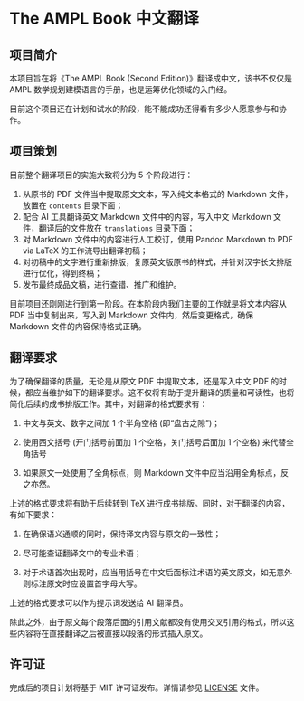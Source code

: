 # The AMPL Book 中文翻译

## 项目简介

本项目旨在将《The AMPL Book (Second Edition)》翻译成中文，该书不仅仅是 AMPL 数学规划建模语言的手册，也是运筹优化领域的入门经。

目前这个项目还在计划和试水的阶段，能不能成功还得看有多少人愿意参与和协作。

## 项目策划

目前整个翻译项目的实施大致将分为 5 个阶段进行：

1. 从原书的 PDF 文件当中提取原文文本，写入纯文本格式的 Markdown 文件，放置在 `contents` 目录下面；
2. 配合 AI 工具翻译英文 Markdown 文件中的内容，写入中文 Markdown 文件，翻译后的文件放在 `translations` 目录下面；
3. 对 Markdown 文件中的内容进行人工校订，使用 Pandoc Markdown to PDF via LaTeX 的工作流导出翻译初稿；
4. 对初稿中的文字进行重新排版，复原英文版原书的样式，并针对汉字长文排版进行优化，得到终稿；
5. 发布最终成品文稿，进行查错、推广和维护。

目前项目还刚刚进行到第一阶段。在本阶段内我们主要的工作就是将文本内容从 PDF 当中复制出来，写入到 Markdown 文件内，然后变更格式，确保 Markdown 文件的内容保持格式正确。

## 翻译要求

为了确保翻译的质量，无论是从原文 PDF 中提取文本，还是写入中文 PDF 的时候，都应当维护如下的翻译要求。这不仅将有助于提升翻译的质量和可读性，也将简化后续的成书排版工作。其中，对翻译的格式要求有：

1. 中文与英文、数字之间加 1 个半角空格 (即“盘古之隙”)；

2. 使用西文括号 (开门括号前面加 1 个空格，关门括号后面加 1 个空格) 来代替全角括号

3. 如果原文一处使用了全角标点，则 Markdown 文件中应当沿用全角标点，反之亦然。

上述的格式要求将有助于后续转到 TeX 进行成书排版。同时，对于翻译的内容，有如下要求：

1. 在确保语义通顺的同时，保持译文内容与原文的一致性；

2. 尽可能查证翻译文中的专业术语；

3. 对于术语首次出现时，应当用括号在中文后面标注术语的英文原文，如无意外则标注原文时应设置首字母大写。

上述的格式要求可以作为提示词发送给 AI 翻译员。

除此之外，由于原文每个段落后面的引用文献都没有使用交叉引用的格式，所以这些内容将在直接翻译之后被直接以段落的形式插入原文。

## 许可证

完成后的项目计划将基于 MIT 许可证发布。详情请参见 [LICENSE](LICENSE) 文件。
